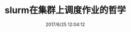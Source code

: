 ---
title: slurm在集群上调度作业的哲学

date: 2017/6/25 12:04:12

categories:
- 深度学习
- 编程
tags:
- deeplearning
- slurm
- k8s

---